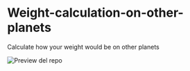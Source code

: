 # Weight-calculation-on-other-planets

Calculate how your weight would be on other planets

![Preview del repo](https://raw.githubusercontent.com/Eduardo619123R/Weight-calculation-on-other-planets/main/info/preview2.png)

